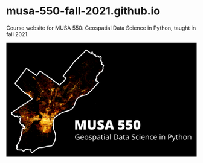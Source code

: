 # musa-550-fall-2021.github.io

Course website for MUSA 550: Geospatial Data Science in Python, taught in fall 2021.

![Logo for MUSA 550](assets/images/MUSA%20550%20Logo.png)

